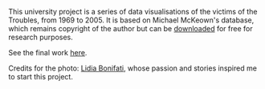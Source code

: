 <p>This university project is a series of data visualisations of the victims of the Troubles, from 1969 to 2005. It is based on Michael McKeown's database, which remains copyright of the author but can be <a href='https://cain.ulster.ac.uk/victims/mckeown/' target='_blank'>downloaded</a> for free for research purposes.</p>
<p>See the final work <a href='https://gi-coi.github.io/remembering-the-Troubles/' target='_blank'>here</a>.</p>
<p>Credits for the photo: <a href='http://www.lidiabonifati.com/' target='_blank'>Lidia Bonifati</a>, whose passion and stories inspired me to start this project.</p>